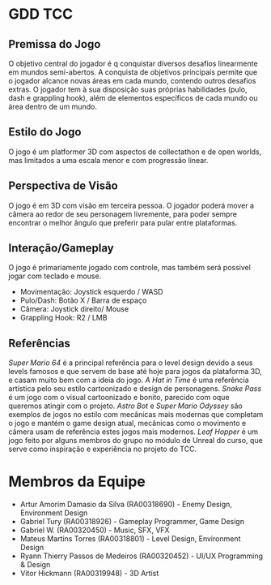 # GDD TCC
## Premissa do Jogo
O objetivo central do jogador é q conquistar diversos desafios linearmente em mundos semi-abertos. A conquista de objetivos principais permite que o jogador alcance novas áreas em cada mundo, contendo outros desafios extras. O jogador tem à sua disposição suas próprias habilidades (pulo, dash e grappling hook), além de elementos específicos de cada mundo ou área dentro de um mundo.
## Estilo do Jogo
O jogo é um platformer 3D com aspectos de collectathon e de open worlds, mas limitados a uma escala menor e com progressão linear.
## Perspectiva de Visão
O jogo é em 3D com visão em terceira pessoa. O jogador poderá mover a câmera ao redor de seu personagem livremente, para poder sempre encontrar o melhor ângulo que preferir para pular entre plataformas.
## Interação/Gameplay
O jogo é primariamente jogado com controle, mas também será possivel jogar com teclado e mouse.
- Movimentação: Joystick esquerdo / WASD
- Pulo/Dash: Botão X / Barra de espaço
- Câmera: Joystick direito/ Mouse
- Grappling Hook: R2 / LMB
## Referências
*Super Mario 64* é a principal referência para o level design devido a seus levels famosos e que servem de base até hoje para jogos da plataforma 3D, e casam muito bem com a ideia do jogo.
*A Hat in Time* é uma referência artística pelo seu estilo cartoonizado e design de personagens.
*Snake Pass* é um jogo com o visual cartoonizado e bonito, parecido com oque queremos atingir com o projeto.
*Astro Bot* e *Super Mario Odyssey* são exemplos de jogos no estilo com mecânicas mais modernas que completam o jogo e mantém o game design atual, mecânicas como o movimento e câmera usam de referência estes jogos mais modernos.
*Leaf Hopper* é um jogo feito por alguns membros do grupo no módulo de Unreal do curso, que serve como inspiração e experiência no projeto do TCC.
# Membros da Equipe
- Artur Amorim Damasio da Silva (RA00318690) - Enemy Design, Environment Design
- Gabriel Tury (RA00318926) - Gameplay Programmer, Game Design
- Gabriel W. (RA00320450) - Music, SFX, VFX
- Mateus Martins Torres (RA00318801) - Level Design, Environment Design
- Ryann Thierry Passos de Medeiros (RA00320452) - UI/UX Programming & Design
- Vitor Hickmann (RA00319948) - 3D Artist
